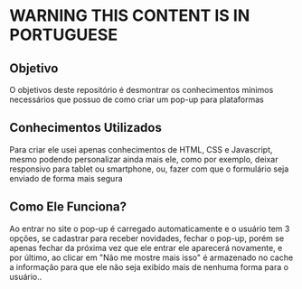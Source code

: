 <h1>WARNING THIS CONTENT IS IN PORTUGUESE</h1>
<h2>Objetivo</h2>
<p>O objetivos deste repositório é desmontrar os conhecimentos mínimos necessários que possuo  de como criar um pop-up para plataformas</p>
<h2>Conhecimentos Utilizados</h2>
<p>Para criar ele usei apenas conhecimentos de HTML, CSS e Javascript, mesmo podendo personalizar ainda mais ele, como por exemplo, deixar responsivo para tablet ou smartphone, ou, fazer com que o formulário seja enviado de forma mais segura</p>
<h2>Como Ele Funciona?</h2>
<p>Ao entrar no site o pop-up é carregado automaticamente e o usuário tem 3 opções, se cadastrar para receber novidades, fechar o pop-up, porém se apenas fechar da próxima vez que ele entrar ele aparecerá novamente, e por último, ao clicar em "Não me mostre mais isso" é armazenado no cache a informação para que ele não seja exibido mais de nenhuma forma para o usuário..</p>
